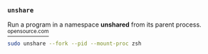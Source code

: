 [https://opensource.com/article/19/10/namespaces-and-containers-linux]: https://opensource.com/article/19/10/namespaces-and-containers-linux 'opensource.com - "Demistifying namespaces and containers in Linux"'

### `unshare`
Run a program in a namespace **unshared** from its parent process. [<sup>opensource.com</sup>][https://opensource.com/article/19/10/namespaces-and-containers-linux]
```sh
sudo unshare --fork --pid --mount-proc zsh
```

